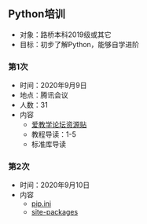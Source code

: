 ## Python培训

- 对象：路桥本科2019级或其它
- 目标：初步了解Python，能够自学进阶

### 第1次

- 时间：2020年9月9日
- 地点：腾讯会议
- 人数：31
- 内容
  - [爱教学论坛资源贴](https://www.ijiaoxue.net/t/python/196)
  - 教程导读：1-5
  - 标准库导读

### 第2次

- 时间：2020年9月10日
- 内容
  - [pip.ini](C:\Users\ThinkPad\pip)
  - [site-packages](C:\Python38\Lib\site-packages)